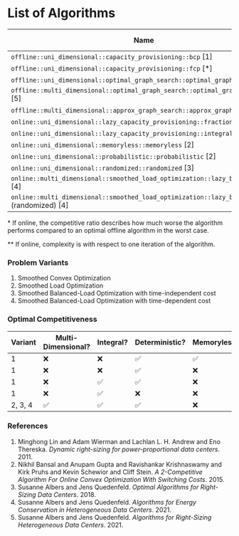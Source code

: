 # List of Algorithms

| Name                                                                                         | Variant | Multi-Dimensional? | Integral? | Online? | Approximation/Competitiveness* | Complexity** |
| -------------------------------------------------------------------------------------------- | ------- | ------------------ | --------- | ------- | ------------------------------ | ------------ |
| `offline::uni_dimensional::capacity_provisioning::bcp` [1]                                   | 1       | ❌                 | ❌        | ❌      | optimal                        |              |
| `offline::uni_dimensional::capacity_provisioning::fcp` [*]                                   | 1       | ❌                 | ❌        | ❌      | optimal                        |              |
| `offline::uni_dimensional::optimal_graph_search::optimal_graph_search` [3]                   | 1       | ❌                 | ✅        | ❌      | optimal                        | O(T log m)   |
| `offline::multi_dimensional::optimal_graph_search::optimal_graph_search` [5]                 | 1       | ✅                 | ✅        | ❌      | optimal                        |              |
| `offline::multi_dimensional::approx_graph_search::approx_graph_search` [5]                   | 1       | ✅                 | ✅        | ❌      | (2𝛾 - 1)-approximation         |              |
| `online::uni_dimensional::lazy_capacity_provisioning::fractional::lcp` [1]                   | 1       | ❌                 | ❌        | ✅      | 3-competitive                  |              |
| `online::uni_dimensional::lazy_capacity_provisioning::integral::lcp` [3]                     | 1       | ❌                 | ✅        | ✅      | 3-competitive                  |              |
| `online::uni_dimensional::memoryless::memoryless` [2]                                        | 1       | ❌                 | ❌        | ✅      | 3-competitive                  |              |
| `online::uni_dimensional::probabilistic::probabilistic` [2]                                  | 1       | ❌                 | ❌        | ✅      | 2-competitive                  |              |
| `online::uni_dimensional::randomized::randomized` [3]                                        | 1       | ❌                 | ✅        | ✅      | 2-competitive                  |              |
| `online::multi_dimensional::smoothed_load_optimization::lazy_budgeting::lb` [4]              | 2       | ✅                 | ✅        | ✅      | 2d-competitive                 |              |
| `online::multi_dimensional::smoothed_load_optimization::lazy_budgeting::lb` (randomized) [4] | 2       | ✅                 | ✅        | ✅      | (e / (e - 1))d-competitive     |              |

\* If online, the competitive ratio describes how much worse the algorithm performs compared to an optimal offline algorithm in the worst case.

\*\* If online, complexity is with respect to one iteration of the algorithm.

### Problem Variants

1. Smoothed Convex Optimization
2. Smoothed Load Optimization
3. Smoothed Balanced-Load Optimization with time-independent cost
4. Smoothed Balanced-Load Optimization with time-dependent cost

### Optimal Competitiveness

| Variant | Multi-Dimensional? | Integral? | Deterministic? | Memoryless? | Optimal Competitiveness |
| ------- | ------------------ | --------- | -------------- | ----------- | ----------------------- |
| 1       | ❌                 | ❌        | ✅             | ✅          | 3-competitive           |
| 1       | ❌                 | ❌        | ✅             | ❌          | 2-competitive           |
| 1       | ❌                 | ✅        | ✅             | ❌          | 3-competitive           |
| 1       | ❌                 | ✅        | ❌             | ❌          | 2-competitive           |
| 2, 3, 4 | ✅                 | ✅        | ✅             | ❌          | 2d-competitive          |

### References

1. Minghong Lin and Adam Wierman and Lachlan L. H. Andrew and Eno Thereska. _Dynamic right-sizing for power-proportional data centers_. 2011.
2. Nikhil Bansal and Anupam Gupta and Ravishankar Krishnaswamy and Kirk Pruhs and Kevin Schewior and Cliff Stein. _A 2-Competitive Algorithm For Online Convex Optimization With Switching Costs_. 2015.
3. Susanne Albers and Jens Quedenfeld. _Optimal Algorithms for Right-Sizing Data Centers_. 2018.
4. Susanne Albers and Jens Quedenfeld. _Algorithms for Energy Conservation in Heterogeneous Data Centers_. 2021.
5. Susanne Albers and Jens Quedenfeld. _Algorithms for Right-Sizing Heterogeneous Data Centers_. 2021.
